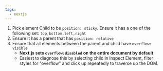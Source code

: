 ```yaml
---
tags:
  - nextjs
---
```


1. Pick element Child to be `position: sticky`.  Ensure it has a one of the following set: `top,bottom,left,right`
2. Ensure it has a parent that has `position: relative`
3. Ensure that all elements between the parent and child have `overflow: visible`
    - **Next.js sets `overflow:disabled` on the entire document by default**
    - Easiest to diagnose this by selecting child in Inspect Element, filter styles for "overflow" and click up repeatedly to traverse up the DOM.
